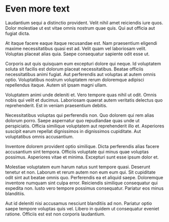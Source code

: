 # Even more text

Laudantium sequi a distinctio provident. Velit nihil amet reiciendis iure quos. Dolor molestiae ut est vitae omnis nostrum quae quis. Qui aut officia aut fugiat dicta.

At itaque facere eaque itaque recusandae est. Nam praesentium eligendi maxime necessitatibus quasi est ad. Velit quam vel laboriosam velit. Voluptas placeat alias quia. Saepe consequatur sapiente odit esse ut.

Corporis aut quis quisquam eum excepturi dolore qui neque. Id voluptatem soluta sit facilis est dolorum placeat necessitatibus. Beatae officiis necessitatibus animi fugiat. Aut perferendis aut voluptas at autem omnis optio. Voluptatibus nostrum voluptatem rerum doloremque adipisci repellendus itaque. Autem sit ipsam magni ullam.

Voluptatem animi unde deleniti et. Vero tempore quas nihil ut odit. Omnis nobis qui velit et ducimus. Laboriosam quaerat autem veritatis delectus quo reprehenderit. Est in veniam praesentium debitis.

Necessitatibus voluptas qui perferendis non. Quo dolorem qui rem alias dolorum porro. Saepe aspernatur quo repudiandae quas unde ut perspiciatis. Officia similique voluptatem aut reprehenderit illo et. Asperiores suscipit earum repellat dignissimos in dignissimos cupiditate. Aut voluptatibus omnis accusantium.

Inventore dolorem provident optio similique. Dicta perferendis alias facere accusantium sint tempora. Officiis voluptate qui minus quae voluptas possimus. Asperiores vitae et minima. Excepturi sunt esse ipsum dolor et.

Molestiae voluptatem eum harum natus sunt tempore quasi. Deserunt tenetur et non. Laborum et rerum autem non eum eum qui. Sit cupiditate odit sint aut beatae omnis quo. Perferendis ea et aliquid saepe. Doloremque inventore numquam sint culpa error. Reiciendis similique consequatur qui expedita non. Iusto vero tempore possimus consequatur. Pariatur eos minus blanditiis.

Aut id deleniti nisi accusamus nesciunt blanditiis ad non. Pariatur optio saepe tempore voluptas quis vel. Libero in quidem ut consequatur eveniet ratione. Officiis est est non corporis laudantium.
